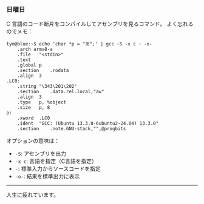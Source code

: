 ### 日曜日

C 言語のコード断片をコンパイルしてアセンブリを見るコマンド。
よく忘れるのでメモ：

```
tym@blue:~$ echo 'char *p = "あ";' | gcc -S -x c - -o- 
	.arch armv8-a
	.file	"<stdin>"
	.text
	.global	p
	.section	.rodata
	.align	3
.LC0:
	.string	"\343\201\202"
	.section	.data.rel.local,"aw"
	.align	3
	.type	p, %object
	.size	p, 8
p:
	.xword	.LC0
	.ident	"GCC: (Ubuntu 13.3.0-6ubuntu2~24.04) 13.3.0"
	.section	.note.GNU-stack,"",@progbits
```

オプションの意味は：

* `-S`: アセンブリを出力
* `-x c`: 言語を指定（C言語を指定）
* `-`: 標準入力からソースコードを指定
* `-o-`: 結果を標準出力に表示

---

人生に疲れています。